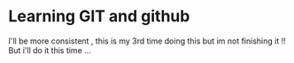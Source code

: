 # Learning GIT and github

I'll be more consistent , this is my 3rd time doing this but im not finishing it !!
But i'll do it this time ...

